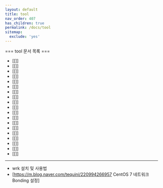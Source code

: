 ```yaml
---
layout: default
title: tool
nav_order: 407
has_children: true
permalink: /docs/tool
sitemap:
  exclude: 'yes'
---
```


=== tool 문서 목록 ===
* [[]]
* [[]]
* [[]]
* [[]]
* [[]]
* [[]]
* [[]]
* [[]]
* [[]]
* [[]]
* [[]]
* [[]]
* [[]]
* [[]]
* [[]]
* [[]]
* [[]]
* [[]]
* [[]]
----
* wrk 설치 및 사용법
* [https://m.blog.naver.com/tequini/220994266957 CentOS 7 네트워크 Bonding 설정]